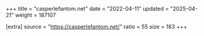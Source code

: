 +++
title = "casperlefantom.net"
date = "2022-04-11"
updated = "2025-04-21"
weight = 187107

[extra]
source = "https://casperlefantom.net/"
ratio = 55
size = 183
+++
